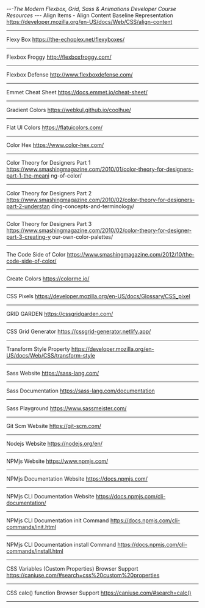 _-_-_-The Modern Flexbox, Grid, Sass & Animations Developer Course Resources _-_-_-
Align Items - Align Content Baseline Representation
https://developer.mozilla.org/en-US/docs/Web/CSS/align-content

---

Flexy Box
https://the-echoplex.net/flexyboxes/

---

Flexbox Froggy
http://flexboxfroggy.com/

---

Flexbox Defense
http://www.flexboxdefense.com/

---

Emmet Cheat Sheet
https://docs.emmet.io/cheat-sheet/

---

Gradient Colors
https://webkul.github.io/coolhue/

---

Flat UI Colors
https://flatuicolors.com/

---

Color Hex
https://www.color-hex.com/

---

Color Theory for Designers Part 1
https://www.smashingmagazine.com/2010/01/color-theory-for-designers-part-1-the-meani
ng-of-color/

---

Color Theory for Designers Part 2
https://www.smashingmagazine.com/2010/02/color-theory-for-designers-part-2-understan
ding-concepts-and-terminology/

---

Color Theory for Designers Part 3
https://www.smashingmagazine.com/2010/02/color-theory-for-designer-part-3-creating-y
our-own-color-palettes/

---

The Code Side of Color
https://www.smashingmagazine.com/2012/10/the-code-side-of-color/

---

Create Colors
https://colorme.io/

---

CSS Pixels
https://developer.mozilla.org/en-US/docs/Glossary/CSS_pixel

---

GRID GARDEN
https://cssgridgarden.com/

---

CSS Grid Generator
https://cssgrid-generator.netlify.app/

---

Transform Style Property
https://developer.mozilla.org/en-US/docs/Web/CSS/transform-style

---

Sass Website
https://sass-lang.com/

---

Sass Documentation
https://sass-lang.com/documentation

---

Sass Playground
https://www.sassmeister.com/

---

Git Scm Website
https://git-scm.com/

---

Nodejs Website
https://nodejs.org/en/

---

NPMjs Website
https://www.npmjs.com/

---

NPMjs Documentation Website
https://docs.npmjs.com/

---

NPMjs CLI Documentation Website
https://docs.npmjs.com/cli-documentation/

---

NPMjs CLI Documentation init Command
https://docs.npmjs.com/cli-commands/init.html

---

NPMjs CLI Documentation install Command
https://docs.npmjs.com/cli-commands/install.html

---

CSS Variables (Custom Properties) Browser Support
https://caniuse.com/#search=css%20custom%20properties

---

CSS calc() function Browser Support
https://caniuse.com/#search=calc()

---
